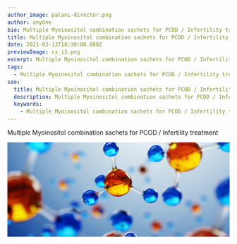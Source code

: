 ```yaml
---
author_image: palani-director.png
author: anyOne
bio: Multiple Myoinositol combination sachets for PCOD / Infertility treatment
title: Multiple Myoinositol combination sachets for PCOD / Infertility treatment
date: 2021-03-13T18:30:00.000Z
previewImage: cs_i3.png
excerpt: Multiple Myoinositol combination sachets for PCOD / Infertility treatment
tags:
  - Multiple Myoinositol combination sachets for PCOD / Infertility treatment
seo:
  title: Multiple Myoinositol combination sachets for PCOD / Infertility treatment
  description: Multiple Myoinositol combination sachets for PCOD / Infertility treatment
  keywords:
    - Multiple Myoinositol combination sachets for PCOD / Infertility treatment
---
```

Multiple Myoinositol combination sachets for PCOD / Infertility treatment

![a](fbanner.png "a")